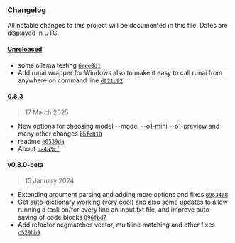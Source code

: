 ### Changelog

All notable changes to this project will be documented in this file. Dates are displayed in UTC.

#### [Unreleased](https://github.com/djsoftware1/runai/compare/0.8.3...HEAD)

- some ollama testing [`6eee0d1`](https://github.com/djsoftware1/runai/commit/6eee0d15f7addee67ea6b4734f733c8b92c80f78)
- Add runai wrapper for Windows also to make it easy to call runai from anywhere on command line [`d921c92`](https://github.com/djsoftware1/runai/commit/d921c922f89155564a3e5bd0b31599adceb14b63)

#### [0.8.3](https://github.com/djsoftware1/runai/compare/v0.8.0-beta...0.8.3)

> 17 March 2025

- New options for choosing model --model --o1-mini --o1-preview and many other changes [`bbfc818`](https://github.com/djsoftware1/runai/commit/bbfc818660764307b0968823de485fb213c9ebe8)
- readme [`e0539da`](https://github.com/djsoftware1/runai/commit/e0539da2541c7db3bffc4b96a481cf14b4a9f237)
- About [`ba4a3cf`](https://github.com/djsoftware1/runai/commit/ba4a3cf9e2377e96153a113f52e7a2182321cf79)

#### v0.8.0-beta

> 15 January 2024

- Extending argument parsing and adding more options and fixes [`89634a8`](https://github.com/djsoftware1/runai/commit/89634a8c4668ae92d6d7524f6aaadc6c548c9bb1)
- Get auto-dictionary working (very cool) and also some updates to allow running a task on/for every line an input.txt file, and improve auto-saving of code blocks [`096fbd7`](https://github.com/djsoftware1/runai/commit/096fbd78d0350a1120b8df46c0d7ceef868b4641)
- Add refactor negmatches vector, multiline matching and other fixes [`c529bb9`](https://github.com/djsoftware1/runai/commit/c529bb9512e1bad032b5bcd24e1abd1575892def)
